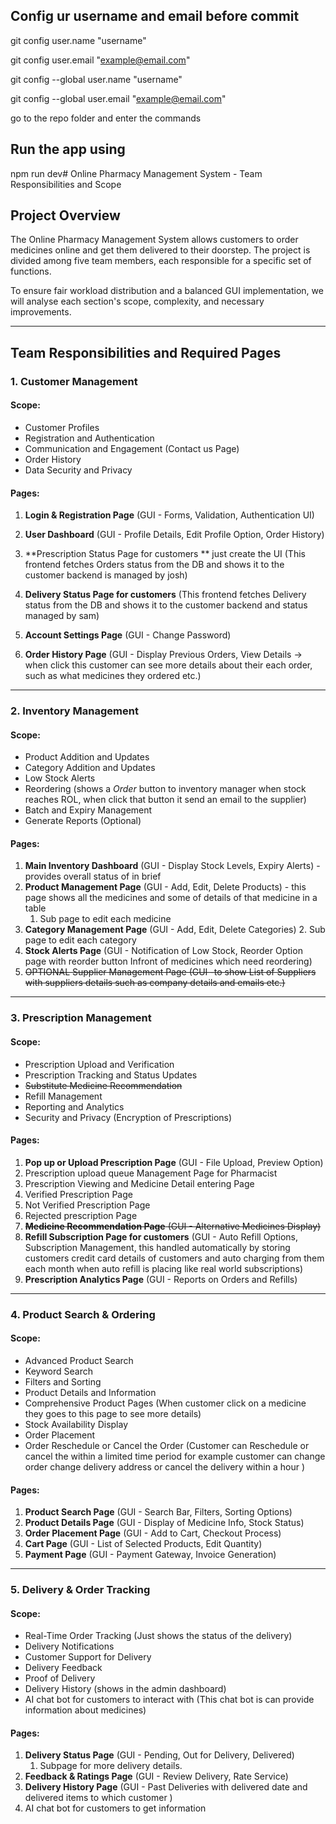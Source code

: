 ## Config ur username and email before commit

  

git config user.name "username"

git config user.email "example@email.com"

git config --global user.name "username"

git config --global user.email "example@email.com"

go to the repo folder and enter the commands
## Run the app using

npm run dev# Online Pharmacy Management System - Team Responsibilities and Scope

## Project Overview

The Online Pharmacy Management System allows customers to order medicines online and get them delivered to their doorstep. The project is divided among five team members, each responsible for a specific set of functions.

To ensure fair workload distribution and a balanced GUI implementation, we will analyse each section's scope, complexity, and necessary improvements.

---

## Team Responsibilities and Required Pages

### **1. Customer Management**

#### **Scope:**

- Customer Profiles
- Registration and Authentication
- Communication and Engagement (Contact us Page)
- Order History
- Data Security and Privacy

#### **Pages:**

1. **Login & Registration Page** (GUI - Forms, Validation, Authentication UI)
2. **User Dashboard** (GUI - Profile Details, Edit Profile Option, Order History)
   
3. **Prescription Status Page for customers ** just create the UI (This frontend fetches Orders status from the DB and shows it to the customer backend is managed by josh)
4. **Delivery Status Page for customers** (This frontend fetches Delivery status from the DB and shows it to the customer backend and status managed by sam)
   
5. **Account Settings Page** (GUI - Change Password)
6. **Order History Page** (GUI - Display Previous Orders, View Details -> when click this customer can see more details about their each order, such as what medicines they ordered etc.)

---

### **2. Inventory Management**

#### **Scope:**

- Product Addition and Updates
- Category Addition and Updates
- Low Stock Alerts
- Reordering (shows a *Order* button to inventory manager when stock reaches ROL, when click that button it send an email to the supplier)
- Batch and Expiry Management
- Generate Reports (Optional)

#### **Pages:**

1. **Main Inventory Dashboard** (GUI - Display Stock Levels, Expiry Alerts) - provides overall status of in brief
2. **Product Management Page** (GUI - Add, Edit, Delete Products) - this page shows all the medicines and some of details of that medicine in a table
	1. Sub page to edit each medicine
3. **Category Management Page** (GUI - Add, Edit, Delete Categories) 
	2. Sub page to edit each category
4. **Stock Alerts Page** (GUI - Notification of Low Stock, Reorder Option page with reorder button Infront of medicines which need reordering)
5. ~~OPTIONAL Supplier Management Page (GUI -to show List of Suppliers with suppliers details such as company details and emails etc.)~~


---

### **3. Prescription Management**

#### **Scope:**

- Prescription Upload and Verification
- Prescription Tracking and Status Updates
- ~~Substitute Medicine Recommendation~~ 
- Refill Management
- Reporting and Analytics
- Security and Privacy (Encryption of Prescriptions)

#### **Pages:**

1. **Pop up or Upload Prescription Page** (GUI - File Upload, Preview Option)
2. Prescription upload queue Management Page for Pharmacist
3. Prescription Viewing and Medicine Detail entering Page 
4. Verified Prescription Page
5. Not Verified Prescription Page
6. Rejected prescription Page
7. ~~**Medicine Recommendation Page** (GUI - Alternative Medicines Display)~~
8. **Refill Subscription Page for customers** (GUI - Auto Refill Options, Subscription Management, this handled automatically by storing customers credit card details of customers and auto charging from them each month when auto refill is placing like real world subscriptions)
9. **Prescription Analytics Page** (GUI - Reports on Orders and Refills)


---

### **4. Product Search & Ordering**

#### **Scope:**

- Advanced Product Search
- Keyword Search
- Filters and Sorting
- Product Details and Information
- Comprehensive Product Pages (When customer click on a medicine they goes to this page to see more details)
- Stock Availability Display
- Order Placement
- Order Reschedule or Cancel the Order (Customer can Reschedule or cancel the within a limited time period for example customer can change order change delivery address or cancel the delivery within a hour )


#### **Pages:**

1. **Product Search Page** (GUI - Search Bar, Filters, Sorting Options)
2. **Product Details Page** (GUI - Display of Medicine Info, Stock Status)
3. **Order Placement Page** (GUI - Add to Cart, Checkout Process)
4. **Cart Page** (GUI - List of Selected Products, Edit Quantity)
5. **Payment Page** (GUI - Payment Gateway, Invoice Generation)

---

### **5. Delivery & Order Tracking**

#### **Scope:**

- Real-Time Order Tracking (Just shows the status of the delivery)
- Delivery Notifications
- Customer Support for Delivery
- Delivery Feedback
- Proof of Delivery
- Delivery History (shows in the admin dashboard)
- AI chat bot for customers to interact with (This chat bot is can provide information about medicines)

#### **Pages:**

1. **Delivery Status Page** (GUI - Pending, Out for Delivery, Delivered)
	1. Subpage for more delivery details. 
2. **Feedback & Ratings Page** (GUI - Review Delivery, Rate Service)
3. **Delivery History Page** (GUI - Past Deliveries with delivered date and delivered items to which customer )
4. AI chat bot for customers to get information

